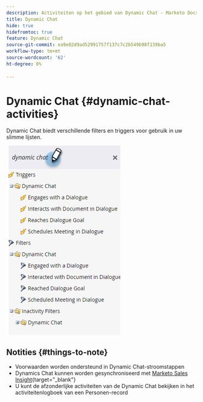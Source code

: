 ```yaml
---
description: Activiteiten op het gebied van Dynamic Chat - Marketo Docs - Productdocumentatie
title: Dynamic Chat
hide: true
hidefromtoc: true
feature: Dynamic Chat
source-git-commit: ea9e02d9ad52991757f137c7c2b549b98f139ba5
workflow-type: tm+mt
source-wordcount: '62'
ht-degree: 0%

---
```


# Dynamic Chat {#dynamic-chat-activities}

Dynamic Chat biedt verschillende filters en triggers voor gebruik in uw slimme lijsten.

![](assets/dynamic-chat-activities-1.png)

## Notities {#things-to-note}

* Voorwaarden worden ondersteund in Dynamic Chat-stroomstappen
* Dynamics Chat kunnen worden gesynchroniseerd met [Marketo Sales Insight](/help/marketo/product-docs/marketo-sales-insight/msi-for-salesforce/features/dynamic-chat-integration.md){target="_blank"}
* U kunt de afzonderlijke activiteiten van de Dynamic Chat bekijken in het activiteitenlogboek van een Personen-record
